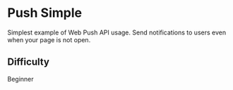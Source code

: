 # Push Simple

Simplest example of Web Push API usage. Send notifications to users even when your page is not open.

## Difficulty
Beginner
